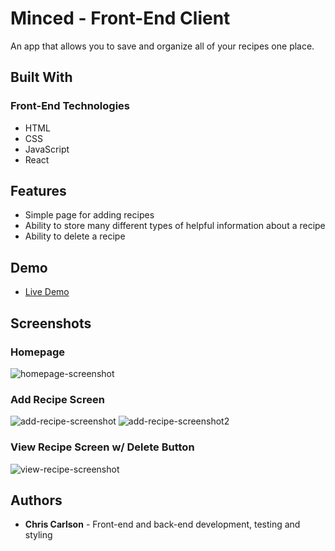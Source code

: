 # Minced - Front-End Client
An app that allows you to save and organize all of your recipes one place.

## Built With

### Front-End Technologies
* HTML
* CSS
* JavaScript
* React

## Features
* Simple page for adding recipes
* Ability to store many different types of helpful information about a recipe
* Ability to delete a recipe

## Demo

- [Live Demo](https://minced-client.ccarlson.now.sh/)

## Screenshots

### Homepage
![homepage-screenshot](https://user-images.githubusercontent.com/49646269/62900051-a41a6900-bd48-11e9-9c98-a0f5dbd2682d.png)

### Add Recipe Screen
![add-recipe-screenshot](https://user-images.githubusercontent.com/49646269/62900046-a1b80f00-bd48-11e9-9071-6d20a5c8f371.png)
![add-recipe-screenshot2](https://user-images.githubusercontent.com/49646269/62900049-a381d280-bd48-11e9-8ca2-338ad16ae018.png)

### View Recipe Screen w/ Delete Button
![view-recipe-screenshot](https://user-images.githubusercontent.com/49646269/62900050-a381d280-bd48-11e9-86c1-a6cfeeece69d.png)

## Authors
* **Chris Carlson** - Front-end and back-end development, testing and styling







